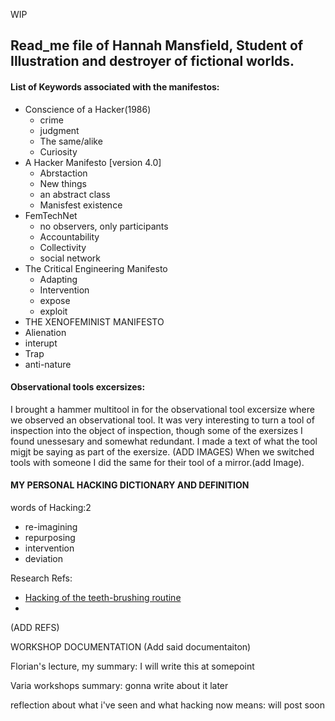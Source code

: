 WIP
## Read_me file of Hannah Mansfield, Student of Illustration and destroyer of fictional worlds.

#### List of Keywords associated with the manifestos:
- Conscience of a Hacker(1986)
  - crime
  - judgment
  - The same/alike
  - Curiosity
- A Hacker Manifesto [version 4.0]
  - Abrstaction
  - New things
  - an abstract class
  - Manisfest existence
- FemTechNet
  - no observers, only participants
  - Accountability
  - Collectivity
  - social network
- The Critical Engineering Manifesto
  - Adapting
  - Intervention
  - expose
  - exploit
-  THE XENOFEMINIST MANIFESTO 
  - Alienation
  - interupt
  - Trap
  - anti-nature
  
  
#### Observational tools excersizes:
I brought a hammer multitool in for the observational tool excersize where we observed an observational tool. It was very interesting to turn a tool of inspection into the object of inspection, though some of the exersizes I found unessesary and somewhat redundant. I made a text of what the tool migjt be saying as part of the exersize. (ADD IMAGES) When we switched tools with someone I did the same for their tool of a mirror.(add Image).
  
#### MY PERSONAL HACKING DICTIONARY AND DEFINITION
words of Hacking:2
  - re-imagining
  - repurposing
  - intervention
  - deviation

Research Refs:

- [Hacking of the teeth-brushing routine](https://www.instagram.com/p/BYUVDSsjbs_/?igshid=k3k5cmweugsc)
- 
  
  (ADD REFS)
  
  WORKSHOP DOCUMENTATION
  (Add said documentaiton)
  
  Florian's lecture, my summary:
  I will write this at somepoint
  
  Varia workshops summary:
  gonna write about it later
  
  reflection about what i've seen and what hacking now means: 
  will post soon
